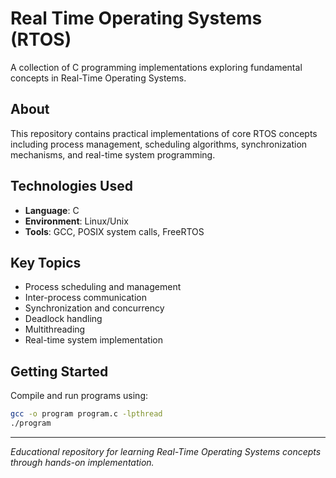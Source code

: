# Real Time Operating Systems (RTOS)

A collection of C programming implementations exploring fundamental concepts in Real-Time Operating Systems.

## About

This repository contains practical implementations of core RTOS concepts including process management, scheduling algorithms, synchronization mechanisms, and real-time system programming.

## Technologies Used

- **Language**: C
- **Environment**: Linux/Unix
- **Tools**: GCC, POSIX system calls, FreeRTOS

## Key Topics

- Process scheduling and management
- Inter-process communication
- Synchronization and concurrency
- Deadlock handling
- Multithreading
- Real-time system implementation

## Getting Started

Compile and run programs using:
```bash
gcc -o program program.c -lpthread
./program
```

---

*Educational repository for learning Real-Time Operating Systems concepts through hands-on implementation.*
